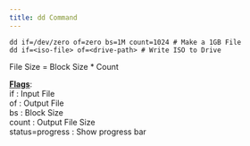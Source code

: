 ```yaml
---
title: dd Command
---
```


````shell
dd if=/dev/zero of=zero bs=1M count=1024 # Make a 1GB File
dd if=<iso-file> of=<drive-path> # Write ISO to Drive
````

File Size = Block Size * Count

**<u>Flags</u>**:  
if : Input File  
of : Output File  
bs : Block Size  
count : Output File Size  
status=progress : Show progress bar